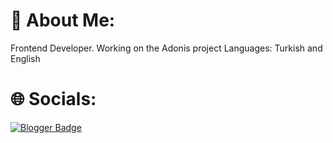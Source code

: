 # 🙋 About Me:

Frontend Developer.
Working on the Adonis project
Languages: Turkish and English

# 🌐 Socials:

[![Blogger Badge](![Discord_logo_old](https://github.com/pleasannt/pleasannt/assets/161609739/c30331a8-cca8-416e-9706-755a68f13f9c)
)](link)

